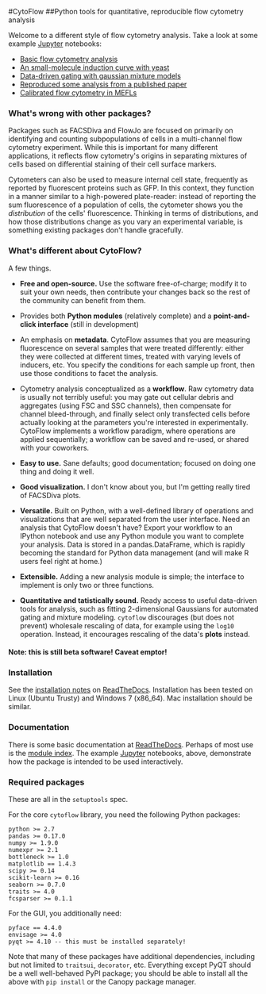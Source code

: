 #CytoFlow
##Python tools for quantitative, reproducible flow cytometry analysis

Welcome to a different style of flow cytometry analysis.  Take a look at some example [Jupyter](http://jupyter.org/) notebooks:

* [Basic flow cytometry analysis](https://github.com/bpteague/cytoflow/blob/master/docs/examples-basic/Basic%20Cytometry.ipynb)
* [An small-molecule induction curve with yeast](https://github.com/bpteague/cytoflow/blob/master/docs/examples-basic/Yeast%20Dose%20Reponse.ipynb)
* [Data-driven gating with gaussian mixture models](https://github.com/bpteague/cytoflow/blob/master/docs/examples-basic/Machine%20Learning.ipynb)
* [Reproduced some analysis from a published paper](https://github.com/bpteague/cytoflow-examples/blob/master/kiani/Kiani%20Nature%20Methods%202014.ipynb)
* [Calibrated flow cytometry in MEFLs](https://github.com/bpteague/cytoflow-examples/blob/master/tasbe/TASBE%20Workflow.ipynb)

### What's wrong with other packages?  

Packages such as FACSDiva and FlowJo are focused on primarily on identifying
and counting subpopulations of cells in a multi-channel flow cytometry
experiment.  While this is important for many different applications, it
reflects flow cytometry's origins in separating mixtures of cells based on
differential staining of their cell surface markers.

Cytometers can also be used to measure internal cell state, frequently as
reported by fluorescent proteins such as GFP.  In this context, they function
in a manner similar to a high-powered plate-reader: instead of reporting the
sum fluorescence of a population of cells, the cytometer shows you the
*distribution* of the cells' fluorescence.  Thinking in terms of distributions,
and how those distributions change as you vary an experimental variable, is
something existing packages don't handle gracefully.

### What's different about CytoFlow?

A few things.

* **Free and open-source.**  Use the software free-of-charge; modify it to
  suit your own needs, then contribute your changes back so the rest of the
  community can benefit from them.

* Provides both **Python modules** (relatively complete) and a 
  **point-and-click interface** (still in development) 

* An emphasis on **metadata**.  CytoFlow assumes that you are measuring
  fluorescence on several samples that were treated differently: either
  they were collected at different times, treated with varying levels
  of inducers, etc.  You specify the conditions for each sample up front,
  then use those conditions to facet the analysis.

* Cytometry analysis conceptualized as a **workflow**.  Raw cytometry data
  is usually not terribly useful: you may gate out cellular debris and 
  aggregates (using FSC and SSC channels), then compensate for channel
  bleed-through, and finally select only transfected cells before actually
  looking at the parameters you're interested in experimentally.  CytoFlow
  implements a workflow paradigm, where operations are applied sequentially;
  a workflow can be saved and re-used, or shared with your coworkers.

* **Easy to use.**  Sane defaults; good documentation; focused on doing one
  thing and doing it well.

* **Good visualization.**  I don't know about you, but I'm getting really
  tired of FACSDiva plots.

* **Versatile.**  Built on Python, with a well-defined
  library of operations and visualizations that are well separated from
  the user interface.  Need an analysis that CytoFlow doesn't have?  Export 
  your workflow to an IPython notebook and use any Python module you want to 
  complete your analysis.  Data is stored in a pandas.DataFrame, which is 
  rapidly becoming the standard for Python data management (and will make R
  users feel right at home.)
  
* **Extensible.**  Adding a new analysis module is simple; the interface to
  implement is only two or three functions.

* **Quantitative and tatistically sound.** Ready access to useful data-driven tools for
  analysis, such as fitting 2-dimensional Gaussians for automated gating
  and mixture modeling.  ``cytoflow`` discourages (but does not prevent) wholesale
  rescaling of data, for example using the ``log10`` operation.  Instead, it
  encourages rescaling of the data's **plots** instead.

#### Note: this is still beta software!  Caveat emptor!
  
### Installation

See the [installation notes](http://cytoflow.readthedocs.org/en/latest/INSTALL.html) on [ReadTheDocs](http://cytoflow.readthedocs.org/).  Installation has been tested
on Linux (Ubuntu Trusty) and Windows 7 (x86_64).  Mac installation should be similar.

### Documentation

There is some basic documentation at [ReadTheDocs](http://cytoflow.readthedocs.org/).
Perhaps of most use is the [module index](http://cytoflow.readthedocs.org/en/latest/py-modindex.html).
The example [Jupyter](http://jupyter.org/) notebooks, above, demonstrate how the package
is intended to be used interactively.

### Required packages

These are all in the `setuptools` spec.

For the core `cytoflow` library, you need the following Python packages:
```
python >= 2.7
pandas >= 0.17.0
numpy >= 1.9.0
numexpr >= 2.1
bottleneck >= 1.0
matplotlib == 1.4.3
scipy >= 0.14
scikit-learn >= 0.16
seaborn >= 0.7.0
traits >= 4.0
fcsparser >= 0.1.1
```

For the GUI, you additionally need:
```
pyface == 4.4.0
envisage >= 4.0
pyqt >= 4.10 -- this must be installed separately!
```

Note that many of these packages have additional dependencies, including
but not limited to `traitsui`, `decorator`, etc.
Everything except PyQT should be a well well-behaved PyPI package; you should be
able to install all the above with `pip install` or the Canopy package manager.

